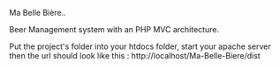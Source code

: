 Ma Belle Bière..

Beer Management system with an PHP MVC architecture.

Put the project's folder into your htdocs folder, start your apache server then the url should look like this : http://localhost/Ma-Belle-Biere/dist
